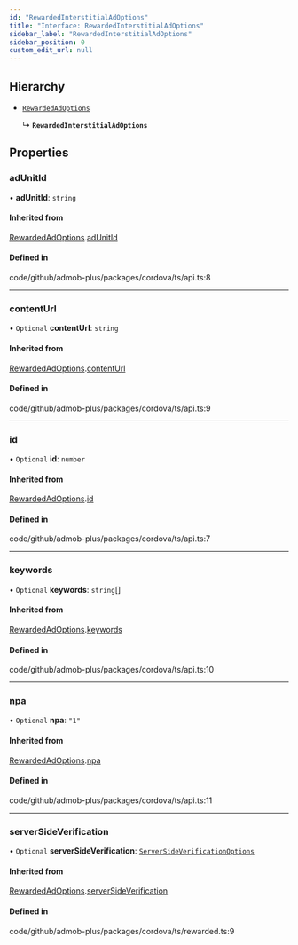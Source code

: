 ```yaml
---
id: "RewardedInterstitialAdOptions"
title: "Interface: RewardedInterstitialAdOptions"
sidebar_label: "RewardedInterstitialAdOptions"
sidebar_position: 0
custom_edit_url: null
---
```


## Hierarchy

- [`RewardedAdOptions`](RewardedAdOptions)

  ↳ **`RewardedInterstitialAdOptions`**

## Properties

### adUnitId

• **adUnitId**: `string`

#### Inherited from

[RewardedAdOptions](RewardedAdOptions).[adUnitId](RewardedAdOptions#adunitid)

#### Defined in

code/github/admob-plus/packages/cordova/ts/api.ts:8

___

### contentUrl

• `Optional` **contentUrl**: `string`

#### Inherited from

[RewardedAdOptions](RewardedAdOptions).[contentUrl](RewardedAdOptions#contenturl)

#### Defined in

code/github/admob-plus/packages/cordova/ts/api.ts:9

___

### id

• `Optional` **id**: `number`

#### Inherited from

[RewardedAdOptions](RewardedAdOptions).[id](RewardedAdOptions#id)

#### Defined in

code/github/admob-plus/packages/cordova/ts/api.ts:7

___

### keywords

• `Optional` **keywords**: `string`[]

#### Inherited from

[RewardedAdOptions](RewardedAdOptions).[keywords](RewardedAdOptions#keywords)

#### Defined in

code/github/admob-plus/packages/cordova/ts/api.ts:10

___

### npa

• `Optional` **npa**: ``"1"``

#### Inherited from

[RewardedAdOptions](RewardedAdOptions).[npa](RewardedAdOptions#npa)

#### Defined in

code/github/admob-plus/packages/cordova/ts/api.ts:11

___

### serverSideVerification

• `Optional` **serverSideVerification**: [`ServerSideVerificationOptions`](ServerSideVerificationOptions)

#### Inherited from

[RewardedAdOptions](RewardedAdOptions).[serverSideVerification](RewardedAdOptions#serversideverification)

#### Defined in

code/github/admob-plus/packages/cordova/ts/rewarded.ts:9
